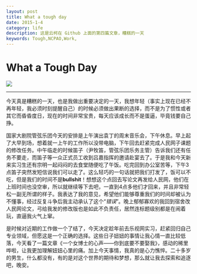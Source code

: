 ```yaml
---
layout: post
title: What a tough day
date: 2015-1-4
category: life 
description: 这是云柯在 Github 上面的第四篇文章，糟糕的一天
keywords: Tough,NCPAO,Work,
---
```

# What a Tough Day

![](http://s1.chncpa.org/upload/2014/04/23/1398239252329_h1m0_m1.jpg)

***
今天真是糟糕的一天，也是我做出重要决定的一天，我想年轻（事实上现在已经不再年轻，我必须时刻提醒自己）的时候必须做出果断的选择，而不是为了惯性或者其它而昏昏度日，现在的时间非常宝贵，每天应该成长而不是蛋逼，毕竟钱要自己挣。

国家大剧院管弦乐团今天的安排是上午演出袁丁的周末音乐会，下午休息。早上起了大早到场，想着就一上午的工作所以没带电脑，下午回去赶紧完成人民网子课题的修改任务。中午临走的时候笛子（尹牧笛，管弦乐团乐务主管）告诉我们还有任务不要走，而笛子等一众正式员工收到吕嘉指挥的邀请赴宴去了。于是我和今天新来实习生还有宗明一起闷闷的去食堂随便吃了午饭。吃完回到办公室苦等，下午3点笛子突然发短信说我们可以走了。这么轻巧的一句话就把我们打发了，饭可以不吃，但是我们的时间不是**bullshit**！想想这个点回去写论文再发给人民网，他们在上班时间也没空审，所以就继续等下去吧，一直到4点多他们才回来，并且非常轻松一副无所谓的样子。我表达了我的意见，希望他们能够尊重我们的时间却被认为不懂事，经过反复斗争后我主动承认了这个“*错误*”。晚上郁郁寡欢的我回到宿舍改人民网论文，弓给我发的修改版也是如此不负责任，居然连标题级别都是在闹着玩，直逼我火气上窜。

是时候对近期的工作做一个了结了，今天决定趁年前去乐视网实习，赶紧回归自己专业领域，但愿这是一个正确的选择。这些日子妞妞的事情让我心情一直比较低落，今天看了一篇文章《一个女博士的心声——你到底要不要娶我》，感动的稀里哗啦，让我更加理解妞妞心里的痛。加上今天事情，我真的是心力憔悴。二十多岁的男生，什么都没有，有的是对这个世界的期待和梦想，那么就让我去探索和追逐吧，晚安。

